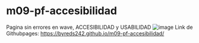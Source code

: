 # m09-pf-accesibilidad
Pagina sin errores en wave, ACCESIBILIDAD y USABILIDAD
![image](https://github.com/user-attachments/assets/ac677e81-36d1-4872-adf0-3b9bd39aad82)
Link de Githubpages: https://byreds242.github.io/m09-pf-accesibilidad/
